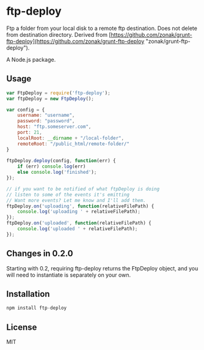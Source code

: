 # ftp-deploy

Ftp a folder from your local disk to a remote ftp destination. Does not delete from destination directory. Derived from [https://github.com/zonak/grunt-ftp-deploy](https://github.com/zonak/grunt-ftp-deploy "zonak/grunt-ftp-deploy").

A Node.js package.


## Usage

```js
var FtpDeploy = require('ftp-deploy');
var ftpDeploy = new FtpDeploy();

var config = {
	username: "username",
	password: "password",
	host: "ftp.someserver.com",
	port: 21,
	localRoot: __dirname + "/local-folder",
	remoteRoot: "/public_html/remote-folder/"
}
	
ftpDeploy.deploy(config, function(err) {
	if (err) console.log(err)
	else console.log('finished');
});

// if you want to be notified of what ftpDeploy is doing
// listen to some of the events it's emitting
// Want more events? Let me know and I'll add them.
ftpDeploy.on('uploading', function(relativeFilePath) {
	console.log('uploading ' + relativeFilePath);
});
ftpDeploy.on('uploaded', function(relativeFilePath) {
	console.log('uploaded ' + relativeFilePath);
});
```
## Changes in 0.2.0

Starting with 0.2, requiring ftp-deploy returns the FtpDeploy object, and you will need to instantiate is separately on your own.

## Installation

```js
npm install ftp-deploy
```


## License 

MIT
